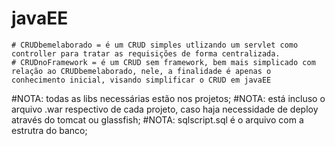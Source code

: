 # javaEE


    # CRUDbemelaborado = é um CRUD simples utlizando um servlet como controller para tratar as requisições de forma centralizada. 
    # CRUDnoFramework = é um CRUD sem framework, bem mais simplicado com relação ao CRUDbemelaborado, nele, a finalidade é apenas o conhecimento inicial, visando simplificar o CRUD em javaEE	 	


#NOTA: todas as libs necessárias estão nos projetos; 
#NOTA: está incluso o arquivo .war respectivo de cada projeto, caso haja necessidade de deploy através do tomcat ou glassfish;
#NOTA: sqlscript.sql é o arquivo com a estrutra do banco;
